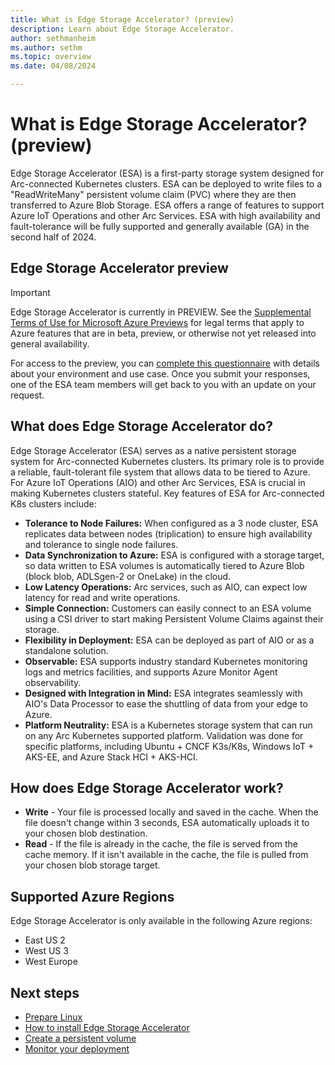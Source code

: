 ```yaml
---
title: What is Edge Storage Accelerator? (preview)
description: Learn about Edge Storage Accelerator.
author: sethmanheim
ms.author: sethm
ms.topic: overview
ms.date: 04/08/2024

---
```


# What is Edge Storage Accelerator? (preview)

Edge Storage Accelerator (ESA) is a first-party storage system designed for Arc-connected Kubernetes clusters. ESA can be deployed to write files to a "ReadWriteMany" persistent volume claim (PVC) where they are then transferred to Azure Blob Storage. ESA offers a range of features to support Azure IoT Operations and other Arc Services. ESA with high availability and fault-tolerance will be fully supported and generally available (GA) in the second half of 2024.

## Edge Storage Accelerator preview

> [!IMPORTANT]
> Edge Storage Accelerator is currently in PREVIEW.
> See the [Supplemental Terms of Use for Microsoft Azure Previews](https://azure.microsoft.com/support/legal/preview-supplemental-terms/) for legal terms that apply to Azure features that are in beta, preview, or otherwise not yet released into general availability.
>
> For access to the preview, you can [complete this questionnaire](https://forms.office.com/Pages/ResponsePage.aspx?id=v4j5cvGGr0GRqy180BHbR19S7i8RsvNAg8hqZuHbEyxUNTEzN1lDT0s3SElLTDc5NlEzQTE2VVdKNi4u) with details about your environment and use case. Once you submit your responses, one of the ESA team members will get back to you with an update on your request.

## What does Edge Storage Accelerator do?

Edge Storage Accelerator (ESA) serves as a native persistent storage system for Arc-connected Kubernetes clusters. Its primary role is to provide a reliable, fault-tolerant file system that allows data to be tiered to Azure. For Azure IoT Operations (AIO) and other Arc Services, ESA is crucial in making Kubernetes clusters stateful. Key features of ESA for Arc-connected K8s clusters include:

- **Tolerance to Node Failures:** When configured as a 3 node cluster, ESA replicates data between nodes (triplication) to ensure high availability and tolerance to single node failures.
- **Data Synchronization to Azure:** ESA is configured with a storage target, so data written to ESA volumes is automatically tiered to Azure Blob (block blob, ADLSgen-2 or OneLake) in the cloud.
- **Low Latency Operations:** Arc services, such as AIO, can expect low latency for read and write operations.
- **Simple Connection:** Customers can easily connect to an ESA volume using a CSI driver to start making Persistent Volume Claims against their storage.
- **Flexibility in Deployment:** ESA can be deployed as part of AIO or as a standalone solution.
- **Observable:** ESA supports industry standard Kubernetes monitoring logs and metrics facilities, and supports Azure Monitor Agent observability.
- **Designed with Integration in Mind:** ESA integrates seamlessly with AIO's Data Processor to ease the shuttling of data from your edge to Azure.  
- **Platform Neutrality:** ESA is a Kubernetes storage system that can run on any Arc Kubernetes supported platform. Validation was done for specific platforms, including Ubuntu + CNCF K3s/K8s, Windows IoT + AKS-EE, and Azure Stack HCI + AKS-HCI.

## How does Edge Storage Accelerator work?

- **Write** - Your file is processed locally and saved in the cache. When the file doesn't change within 3 seconds, ESA automatically uploads it to your chosen blob destination.
- **Read** - If the file is already in the cache, the file is served from the cache memory. If it isn't available in the cache, the file is pulled from your chosen blob storage target.

## Supported Azure Regions

Edge Storage Accelerator is only available in the following Azure regions:

- East US 2
- West US 3
- West Europe

## Next steps

- [Prepare Linux](prepare-linux.md)
- [How to install Edge Storage Accelerator](install-edge-storage-accelerator.md)
- [Create a persistent volume](create-pv.md)
- [Monitor your deployment](azure-monitor-kubernetes.md)
